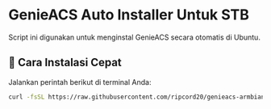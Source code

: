 # GenieACS Auto Installer Untuk STB

Script ini digunakan untuk menginstal GenieACS secara otomatis di Ubuntu.

## 🚀 Cara Instalasi Cepat

Jalankan perintah berikut di terminal Anda:

```bash
curl -fsSL https://raw.githubusercontent.com/ripcord20/genieacs-armbian20-installer/main/genieacs-armbian20-installer.sh | bash
